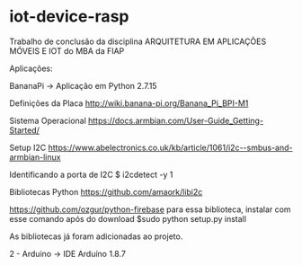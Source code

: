 # iot-device-rasp

Trabalho de conclusão da disciplina ARQUITETURA EM APLICAÇÕES MÓVEIS E IOT do MBA da FIAP

Aplicações:

BananaPi -> Aplicação em Python 2.7.15

Definições da Placa
http://wiki.banana-pi.org/Banana_Pi_BPI-M1

Sistema Operacional
https://docs.armbian.com/User-Guide_Getting-Started/

Setup I2C
https://www.abelectronics.co.uk/kb/article/1061/i2c--smbus-and-armbian-linux

Identificando a porta de I2C
$ i2cdetect -y 1

Bibliotecas Python
https://github.com/amaork/libi2c

https://github.com/ozgur/python-firebase
para essa biblioteca, instalar com esse comando após do download
$sudo python setup.py install

As bibliotecas já foram adicionadas ao projeto.



2 - Arduino -> IDE Arduíno 1.8.7 
